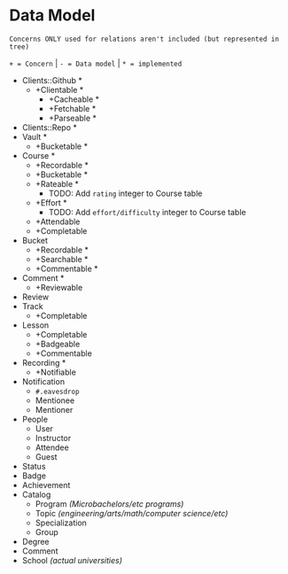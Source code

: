 # Data Model

`Concerns ONLY used for relations aren't included (but represented in tree)`

`+ = Concern` | `- = Data model` | `* = implemented`

- Clients::Github *
	+ +Clientable *
		+ +Cacheable *
		+ +Fetchable *
		+ +Parseable *
- Clients::Repo *
- Vault *
	+ +Bucketable *
- Course *
	+ +Recordable *
	+ +Bucketable *
	+ +Rateable * 
		- TODO: Add `rating` integer to Course table
	+ +Effort *
		- TODO: Add `effort/difficulty` integer to Course table
	+ +Attendable
	+ +Completable
- Bucket
	+ +Recordable *
	+ +Searchable *
	+ +Commentable *
- Comment *
	+ +Reviewable
- Review
- Track
	+ +Completable 
- Lesson
	+ +Completable
	+ +Badgeable
	+ +Commentable
- Recording *
	+ +Notifiable
- Notification
	* `#.eavesdrop`
	- Mentionee
	- Mentioner
- People
	- User
	- Instructor
	- Attendee
	- Guest
- Status
- Badge
- Achievement
- Catalog
	- Program _(Microbachelors/etc programs)_
	- Topic _(engineering/arts/math/computer science/etc)_
	- Specialization
	- Group
- Degree
- Comment
- School _(actual universities)_